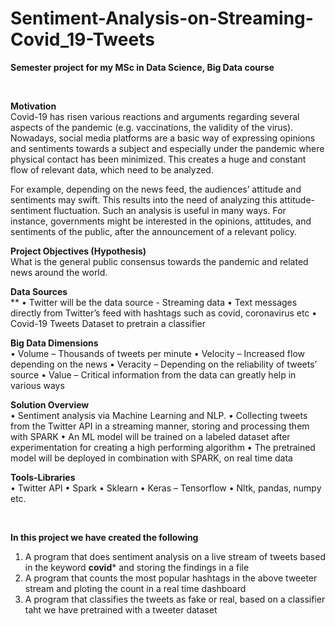 # Sentiment-Analysis-on-Streaming-Covid_19-Tweets

**Semester project for my MSc in Data Science, Big Data course**

<br>

**Motivation**  
Covid-19 has risen various reactions and arguments regarding several aspects of the pandemic
(e.g. vaccinations, the validity of the virus). Nowadays, social media platforms are a basic way of
expressing opinions and sentiments towards a subject and especially under the pandemic where
physical contact has been minimized. This creates a huge and constant flow of relevant data,
which need to be analyzed.

For example, depending on the news feed, the audiences’ attitude and sentiments may swift.
This results into the need of analyzing this attitude-sentiment fluctuation. Such an analysis is useful
in many ways. For instance, governments might be interested in the opinions, attitudes, and
sentiments of the public, after the announcement of a relevant policy.
<br>

**Project Objectives (Hypothesis)**  
What is the general public consensus towards the pandemic and related news around the world.

**Data Sources**  
**  • Twitter will be the data source - Streaming data
  • Text messages directly from Twitter’s feed with hashtags such as covid, coronavirus etc
  • Covid-19 Tweets Dataset to pretrain a classifier

**Big Data Dimensions**  
  • Volume – Thousands of tweets per minute
  • Velocity – Increased flow depending on the news
  • Veracity – Depending on the reliability of tweets’ source
  • Value – Critical information from the data can greatly help in various ways

**Solution Overview**  
  • Sentiment analysis via Machine Learning and NLP.
  • Collecting tweets from the Twitter API in a streaming manner, storing and processing them
  with SPARK
  • An ML model will be trained on a labeled dataset after experimentation for creating a high
  performing algorithm
  • The pretrained model will be deployed in combination with SPARK, on real time data

**Tools-Libraries**  
  • Twitter API
  • Spark
  • Sklearn
  • Keras – Tensorflow
  • Nltk, pandas, numpy etc.

<br>

**In this project we have created the following**  
1. A program that does sentiment analysis on a live stream of tweets based in the keyword **covid*** and storing the findings in a file
2. A program that counts the most popular hashtags in the above tweeter stream and ploting the count in a real time dashboard
3. A program that classifies the tweets as fake or real, based on a classifier taht we have pretrained with a tweeter dataset
